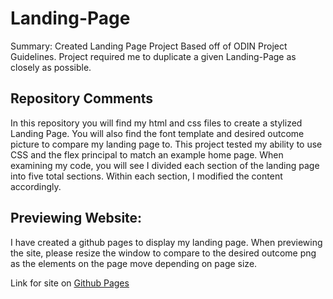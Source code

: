 # Landing-Page

Summary: Created Landing Page Project Based off of ODIN Project Guidelines. Project required me to duplicate a given Landing-Page as closely as possible.

## Repository Comments 

In this repository you will find my html and css files to create a stylized Landing Page. You will also find the font template and desired outcome picture to compare my landing page to. This project tested my ability to use CSS and the flex principal to match an example home page. When examining my code, you will see I divided each section of the landing page into five total sections. Within each section, I modified the content accordingly.  


## Previewing Website:

I have created a github pages to display my landing page. When previewing the site, please resize the window to compare to the desired outcome png as the elements on the page move depending on page size. 

Link for site on [Github Pages](https://noviceprogrammer2.github.io/Landing-Page/)
